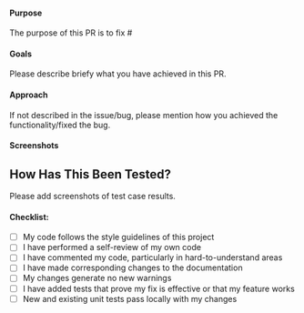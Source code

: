 #### Purpose

The purpose of this PR is to fix #

#### Goals

Please describe briefy what you have achieved in this PR.

#### Approach

If not described in the issue/bug, please mention how you achieved the functionality/fixed the bug.

#### Screenshots

## How Has This Been Tested?

Please add screenshots of test case results.

#### Checklist:

- [ ] My code follows the style guidelines of this project
- [ ] I have performed a self-review of my own code
- [ ] I have commented my code, particularly in hard-to-understand areas
- [ ] I have made corresponding changes to the documentation
- [ ] My changes generate no new warnings
- [ ] I have added tests that prove my fix is effective or that my feature works
- [ ] New and existing unit tests pass locally with my changes
